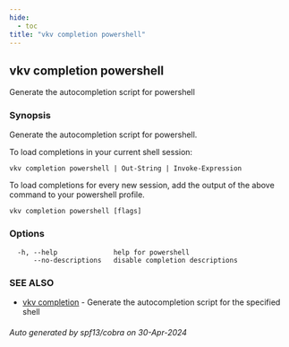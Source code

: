 ```yaml
---
hide:
  - toc
title: "vkv completion powershell"
---
```

## vkv completion powershell

Generate the autocompletion script for powershell

### Synopsis

Generate the autocompletion script for powershell.

To load completions in your current shell session:

	vkv completion powershell | Out-String | Invoke-Expression

To load completions for every new session, add the output of the above command
to your powershell profile.


```
vkv completion powershell [flags]
```

### Options

```
  -h, --help              help for powershell
      --no-descriptions   disable completion descriptions
```

### SEE ALSO

* [vkv completion](vkv_completion.md)	 - Generate the autocompletion script for the specified shell

###### Auto generated by spf13/cobra on 30-Apr-2024
